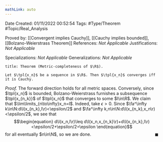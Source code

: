```yaml
---
mathLink: auto
---
```


<div class="topSpace"></div>

Date Created: 01/11/2022 00:52:54
Tags: #Type/Theorem #Topic/Real_Analysis

Proved by: [[Convergent implies Cauchy]], [[Cauchy implies bounded]], [[Bolzano-Weierstrass Theorem]]
References: <i>Not Applicable</i>
Justifications: <i>Not Applicable</i>

Specializations: <i>Not Applicable</i>
Generalizations: <i>Not Applicable</i>

``` ad-Theorem
title: Theorem (Metric-completeness of $\R$).

Let $\tpl{x_n}$ be a sequence in $\R$. Then $\tpl{x_n}$ converges iff it is Cauchy.

```

<i>Proof.</i> The forward direction holds for all metric spaces. Conversely, since $\tpl{x_n}$ is bounded, Bolzano-Weierstrass furnishes a subsequence $\tpl{x_{n_k}}$ of $\tpl{x_n}$ that converges to some $l\in\R$. We claim that $\lim\limits_{n\to\infty}x_n=l$. Indeed, take $\epsilon>0$. Since $\fa^\infty k\in\N:d\l(x_{n_k},l\r)<\epsilon/2$ and $\fa^\infty k,n\in\N:d\l(x_{n_k},x_n\r)<\epsilon/2$, we see that
$$\begin{equation}
    d\l(x_n,l\r)\leq d\l(x_n,x_{n_k}\r)+d\l(x_{n_k},l\r)<\epsilon/2+\epsilon/2=\epsilon
\end{equation}$$
for all eventually $n\in\N$, so we are done.<span style="float:right;">$\blacksquare$</span>
